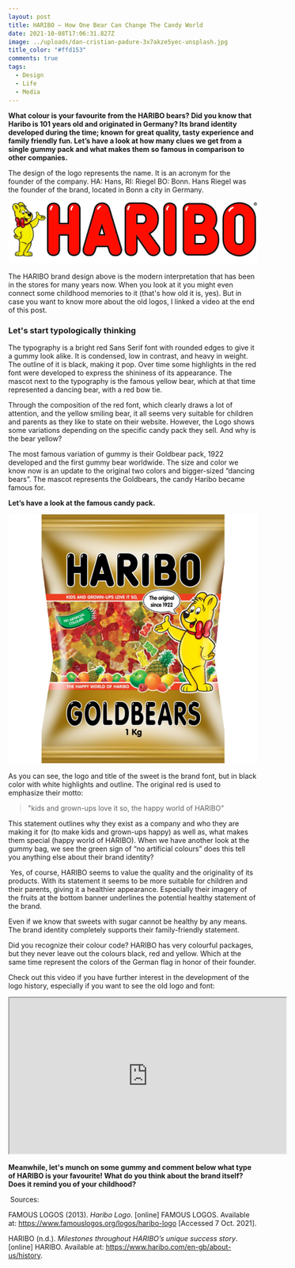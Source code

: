 ```yaml
---
layout: post
title: HARIBO – How One Bear Can Change The Candy World
date: 2021-10-08T17:06:31.827Z
image: ../uploads/dan-cristian-padure-3x7akze5yec-unsplash.jpg
title_color: "#ffd153"
comments: true
tags:
  - Design
  - Life
  - Media
---
```

**What colour is your favourite from the HARIBO bears? Did you know that Haribo is 101 years old and originated in Germany? Its brand identity developed during the time; known for great quality, tasty experience and family friendly fun. Let’s have a look at how many clues we get from a single gummy pack and what makes them so famous in comparison to other companies.** 

The design of the logo represents the name. It is an acronym for the founder of the company. HA: Hans, RI: Riegel BO: Bonn. Hans Riegel was the founder of the brand, located in Bonn a city in Germany. 

![The HARIBO logo and typography](../uploads/haribo_logo-1024x259.jpg "The HARIBO logo and typography")

The HARIBO brand design above is the modern interpretation that has been in the stores for many years now. When you look at it you might even connect some childhood memories to it (that's how old it is, yes). But in case you want to know more about the old logos, I linked a video at the end of this post. 

### Let's start typologically thinking

The typography is a bright red Sans Serif font with rounded edges to give it a gummy look alike. It is condensed, low in contrast, and heavy in weight. The outline of it is black, making it pop. Over time some highlights in the red font were developed to express the shininess of its appearance. The mascot next to the typography is the famous yellow bear, which at that time represented a dancing bear, with a red bow tie. 

Through the composition of the red font, which clearly draws a lot of attention, and the yellow smiling bear, it all seems very suitable for children and parents as they like to state on their website. However, the Logo shows some variations depending on the specific candy pack they sell. And why is the bear yellow? 

The most famous variation of gummy is their Goldbear pack, 1922 developed and the first gummy bear worldwide. The size and color we know now is an update to the original two colors and bigger-sized “dancing bears”. The mascot represents the Goldbears, the candy Haribo became famous for.

**Let’s have a look at the famous candy pack.** 

![Goldbear HARIBO Candy bag](../uploads/13865126428702.jpg "Goldbear HARIBO gummy bag")

As you can see, the logo and title of the sweet is the brand font, but in black color with white highlights and outline. The original red is used to emphasize their motto:

>  "kids and grown-ups love it so, the happy world of HARIBO"

This statement outlines why they exist as a company and who they are making it for (to make kids and grown-ups happy) as well as, what makes them special (happy world of HARIBO). When we have another look at the gummy bag, we see the green sign of “no artificial colours” does this tell you anything else about their brand identity?

 Yes, of course, HARIBO seems to value the quality and the originality of its products. With its statement it seems to be more suitable for children and their parents, giving it a healthier appearance. Especially their imagery of the fruits at the bottom banner underlines the potential healthy statement of the brand. 

Even if we know that sweets with sugar cannot be healthy by any means. The brand identity completely supports their family-friendly statement.

Did you recognize their colour code? HARIBO has very colourful packages, but they never leave out the colours black, red and yellow. Which at the same time represent the colors of the German flag in honor of their founder. 

Check out this video if you have further interest in the development of the logo history, especially if you want to see the old logo and font: 

<div class="video-box"><iframe width="560" height="315" src="https://www.youtube.com/embed/Nk9WOLsQMQI?rel=0" allow="accelerometer; autoplay; encrypted-media; gyroscope; picture-in-picture" allowfullscreen></iframe></div>

**Meanwhile, let's munch on some gummy and comment below what type of HARIBO is your favourite! What do you think about the brand itself? Does it remind you of your childhood?** 

 Sources:

FAMOUS LOGOS (2013). *Haribo Logo*. \[online] FAMOUS LOGOS. Available at: https://www.famouslogos.org/logos/haribo-logo \[Accessed 7 Oct. 2021].

HARIBO (n.d.). *Milestones throughout HARIBO’s unique success story*. \[online] HARIBO. Available at: https://www.haribo.com/en-gb/about-us/history.

‌